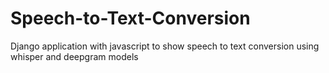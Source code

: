 # Speech-to-Text-Conversion
Django application with javascript to show speech to text conversion using whisper and deepgram models
